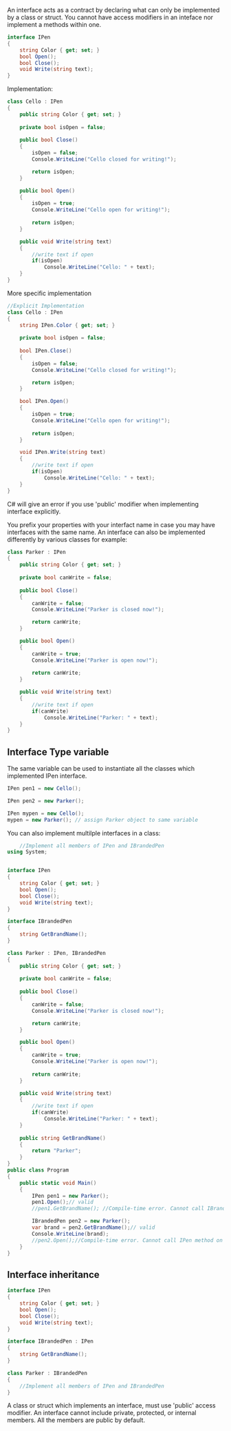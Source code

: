 An interface acts as a contract by declaring what can only be implemented by a class or struct. You cannot have access modifiers in an inteface nor implement a methods within one.


```c#
interface IPen
{
    string Color { get; set; }
    bool Open();
    bool Close();
    void Write(string text);
}

```

Implementation:

```c#
class Cello : IPen
{
    public string Color { get; set; }
        
    private bool isOpen = false;
        
    public bool Close()
    {
        isOpen = false;
        Console.WriteLine("Cello closed for writing!");

        return isOpen;
    }

    public bool Open()
    {
        isOpen = true;
        Console.WriteLine("Cello open for writing!");
            
        return isOpen;
    }

    public void Write(string text)
    {
        //write text if open
        if(isOpen)
            Console.WriteLine("Cello: " + text);
    }
}
```

More specific implementation 

```c#
//Explicit Implementation
class Cello : IPen
{
    string IPen.Color { get; set; }
        
    private bool isOpen = false;
        
    bool IPen.Close()
    {
        isOpen = false;
        Console.WriteLine("Cello closed for writing!");

        return isOpen;
    }

    bool IPen.Open()
    {
        isOpen = true;
        Console.WriteLine("Cello open for writing!");
            
        return isOpen;
    }

    void IPen.Write(string text)
    {
        //write text if open
        if(isOpen)
            Console.WriteLine("Cello: " + text);
    }
}
```
C# will give an error if you use 'public' modifier when implementing interface explicitly.

You prefix your properties with your interfact name in case you may have interfaces with the same name. An interface can also be implemented differently by various classes for example:

```c#
class Parker : IPen
{
    public string Color { get; set; }
        
    private bool canWrite = false;
        
    public bool Close()
    {
        canWrite = false;
        Console.WriteLine("Parker is closed now!");

        return canWrite;
    }

    public bool Open()
    {
        canWrite = true;
        Console.WriteLine("Parker is open now!");
            
        return canWrite;
    }

    public void Write(string text)
    {
        //write text if open
        if(canWrite)
            Console.WriteLine("Parker: " + text);
    }
}
```

## Interface Type variable

The same variable can be used to instantiate all the classes which implemented IPen interface.

```c#
IPen pen1 = new Cello();

IPen pen2 = new Parker();

IPen mypen = new Cello();
mypen = new Parker(); // assign Parker object to same variable

```

You can also implement multilple interfaces in a class:

```c#
    //Implement all members of IPen and IBrandedPen
using System;


interface IPen
{
    string Color { get; set; }
    bool Open();
    bool Close();
    void Write(string text);
}

interface IBrandedPen
{
    string GetBrandName();
}

class Parker : IPen, IBrandedPen
{
    public string Color { get; set; }
        
    private bool canWrite = false;
        
    public bool Close()
    {
        canWrite = false;
        Console.WriteLine("Parker is closed now!");

        return canWrite;
    }

    public bool Open()
    {
        canWrite = true;
        Console.WriteLine("Parker is open now!");
            
        return canWrite;
    }

    public void Write(string text)
    {
        //write text if open
        if(canWrite)
            Console.WriteLine("Parker: " + text);
    }
	
	public string GetBrandName()
	{
		return "Parker";
	}
}
public class Program
{
	public static void Main()
	{
		IPen pen1 = new Parker();
		pen1.Open();// valid 
		//pen1.GetBrandName(); //Compile-time error. Cannot call IBrandedPen method on the object of type IPen

		IBrandedPen pen2 = new Parker();
		var brand = pen2.GetBrandName();// valid 
		Console.WriteLine(brand);
		//pen2.Open();//Compile-time error. Cannot call IPen method on the object of type IBrandedPen
	}
}

```

## Interface inheritance

```c#
interface IPen
{
    string Color { get; set; }
    bool Open();
    bool Close();
    void Write(string text);
}

interface IBrandedPen : IPen 
{
    string GetBrandName();
}

class Parker : IBrandedPen
{
    //Implement all members of IPen and IBrandedPen
}
```

A class or struct which implements an interface, must use 'public' access modifier. An interface cannot include private, protected, or internal members. All the members are public by default.